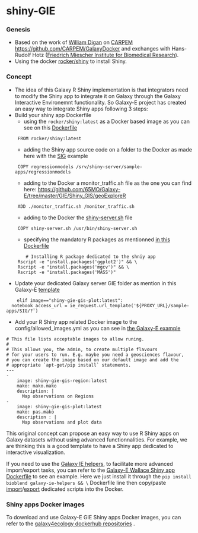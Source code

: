 # shiny-GIE

### Genesis

* Based on the work of [William Digan](https://www.researchgate.net/profile/William_Digan) on [CARPEM](https://academic.oup.com/gigascience/article/6/11/1/4557139) https://github.com/CARPEM/GalaxyDocker and exchanges with Hans-Rudolf Hotz ([Friedrich Miescher Institute for Biomedical Research](http://www.fmi.ch/)).
* Using the docker [rocker/shiny](https://github.com/rocker-org/shiny) to install Shiny.

### Concept

* The idea of this Galaxy R Shiny implementation is that integrators need to modify the Shiny app to integrate it on Galaxy through the Galaxy Interactive Environemnt functionality. So Galaxy-E project has created an easy way to integrate Shiny apps following 3 steps:
 * Build your shiny app Dockerfile
   * using the ```rocker/shiny:latest``` as a Docker based image as you can see on this [Dockerfile](https://github.com/65MO/Galaxy-E/blob/master/GIE/Shiny_GIS/geoExploreR/Dockerfile)
   ```
    FROM rocker/shiny:latest
   ```
   * adding the Shiny app source code on a folder to the Docker as made here with the [SIG](https://github.com/65MO/Galaxy-E/tree/master/GIE/Shiny_GIS/geoExploreR/SIG) example
   ```
    COPY regressionmodels /srv/shiny-server/sample-apps/regressionmodels
   ```
   * adding to the Docker a monitor_traffic.sh file as the one you can find here: https://github.com/65MO/Galaxy-E/tree/master/GIE/Shiny_GIS/geoExploreR
   ```
    ADD ./monitor_traffic.sh /monitor_traffic.sh
   ```
   * adding to the Docker the [shiny-server.sh](https://github.com/65MO/Galaxy-E/tree/master/GIE/Shiny_GIS/geoExploreR) file
   ```
    COPY shiny-server.sh /usr/bin/shiny-server.sh
   ```
   * specifying the mandatory R packages as mentionned [in this Dockerfile](https://github.com/65MO/Galaxy-E/blob/master/GIE/Shiny_GIS/geoExploreR/Dockerfile)
   ```
       # Installing R package dedicated to the shniy app
    Rscript -e "install.packages('ggplot2')" && \
    Rscript -e "install.packages('mgcv')" && \
    Rscript -e "install.packages('MASS')"
   ```
 * Update your dedicated Galaxy server GIE folder as mention in this Galaxy-E [template](https://github.com/65MO/Galaxy-E/blob/master/GIE/GIE/templates/interactiveShiny.mako)
 ```
     elif image=="shiny-gie-gis-plot:latest":
   notebook_access_url = ie_request.url_template('${PROXY_URL}/sample-apps/SIG/?')
 ```
 * Add your R Shiny app related Docker image to the config/allowed_images.yml as you can see in [the Galaxy-E example](https://github.com/65MO/Galaxy-E/blob/master/GIE/GIE/config/allowed_images.yml)
 ```
 # This file lists acceptable images to allow runing.
 #
 # This allows you, the admin, to create multiple flavours
 # for your users to run. E.g. maybe you need a geosciences flavour,
 # you can create the image based on our default image and add the
 # appropriate `apt-get/pip install` statements.
 ---
 -
     image: shiny-gie-gis-region:latest
     mako: mako.mako
     description: |
       Map observations on Regions
 -
     image: shiny-gie-gis-plot:latest
     mako: pas.mako
     description : |
       Map observations and plot data

 ```

This original concept can propose an easy way to use R Shiny apps on Galaxy datasets without using advanced functionnalities. For example, we are thinking this is a good template to have a Shiny app dedicated to interactive visualization.

If you need to use the [Galaxy IE helpers](https://github.com/bgruening/galaxy_ie_helpers), to facilitate more advanced import/export tasks, you can refer to the [Galaxy-E Wallace Shiny app Dockerfile](https://github.com/ValentinChCloud/Wallace-galaxy-ie/blob/11361b59d40ce09fea61300ec97d9c90cc27a83d/Dockerfile) to see an example. Here we just install it through the `pip install bioblend galaxy-ie-helpers && \` Dockerfile line then copy/paste [import](https://github.com/ValentinChCloud/Wallace-galaxy-ie/blob/11361b59d40ce09fea61300ec97d9c90cc27a83d/import_csv_user.py)/[export](https://github.com/ValentinChCloud/Wallace-galaxy-ie/blob/11361b59d40ce09fea61300ec97d9c90cc27a83d/export.py) dedicated scripts into the Docker.


### Shiny apps Docker images

To download and use Galaxy-E GIE Shiny apps Docker images, you can refer to the [galaxy4ecology dockerhub repositories](https://hub.docker.com/search/?isAutomated=0&isOfficial=0&page=1&pullCount=0&q=galaxy4ecology&starCount=0) .
